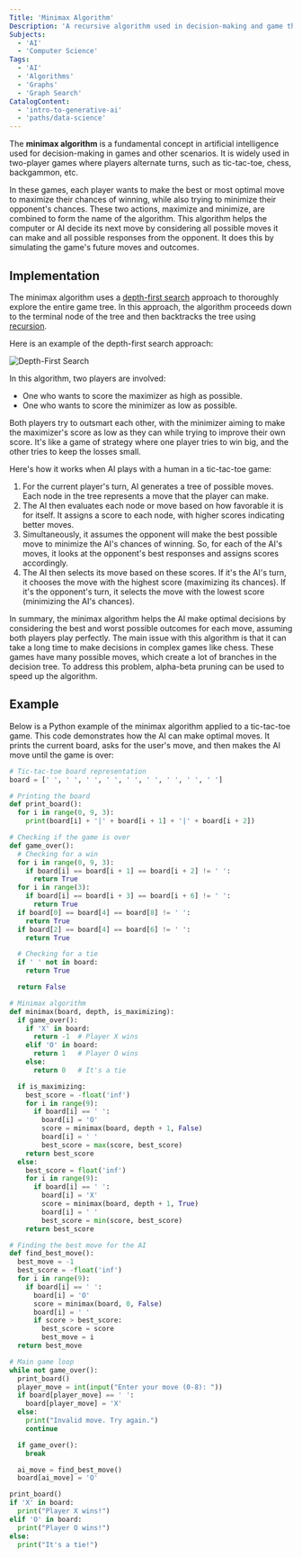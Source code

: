 ```yaml
---
Title: 'Minimax Algorithm'
Description: 'A recursive algorithm used in decision-making and game theory.'
Subjects:
  - 'AI'
  - 'Computer Science'
Tags:
  - 'AI'
  - 'Algorithms'
  - 'Graphs'
  - 'Graph Search'
CatalogContent:
  - 'intro-to-generative-ai'
  - 'paths/data-science'
---
```


The **minimax algorithm** is a fundamental concept in artificial intelligence used for decision-making in games and other scenarios. It is widely used in two-player games where players alternate turns, such as tic-tac-toe, chess, backgammon, etc.

In these games, each player wants to make the best or most optimal move to maximize their chances of winning, while also trying to minimize their opponent's chances. These two actions, maximize and minimize, are combined to form the name of the algorithm. This algorithm helps the computer or AI decide its next move by considering all possible moves it can make and all possible responses from the opponent. It does this by simulating the game's future moves and outcomes.

## Implementation

The minimax algorithm uses a [depth-first search](https://www.codecademy.com/resources/docs/ai/search-algorithms/depth-first-search) approach to thoroughly explore the entire game tree. In this approach, the algorithm proceeds down to the terminal node of the tree and then backtracks the tree using [recursion](https://www.codecademy.com/resources/docs/python/recursion).

Here is an example of the depth-first search approach:

![Depth-First Search](https://raw.githubusercontent.com/Codecademy/docs/main/media/Depth-First-Search-Example.png)

In this algorithm, two players are involved:

- One who wants to score the maximizer as high as possible.
- One who wants to score the minimizer as low as possible.

Both players try to outsmart each other, with the minimizer aiming to make the maximizer's score as low as they can while trying to improve their own score. It's like a game of strategy where one player tries to win big, and the other tries to keep the losses small.

Here's how it works when AI plays with a human in a tic-tac-toe game:

1. For the current player's turn, AI generates a tree of possible moves. Each node in the tree represents a move that the player can make.
2. The AI then evaluates each node or move based on how favorable it is for itself. It assigns a score to each node, with higher scores indicating better moves.
3. Simultaneously, it assumes the opponent will make the best possible move to minimize the AI's chances of winning. So, for each of the AI's moves, it looks at the opponent's best responses and assigns scores accordingly.
4. The AI then selects its move based on these scores. If it's the AI's turn, it chooses the move with the highest score (maximizing its chances). If it's the opponent's turn, it selects the move with the lowest score (minimizing the AI's chances).

In summary, the minimax algorithm helps the AI make optimal decisions by considering the best and worst possible outcomes for each move, assuming both players play perfectly. The main issue with this algorithm is that it can take a long time to make decisions in complex games like chess. These games have many possible moves, which create a lot of branches in the decision tree. To address this problem, alpha-beta pruning can be used to speed up the algorithm.

## Example

Below is a Python example of the minimax algorithm applied to a tic-tac-toe game. This code demonstrates how the AI can make optimal moves. It prints the current board, asks for the user's move, and then makes the AI move until the game is over:

```py
# Tic-tac-toe board representation
board = [' ', ' ', ' ', ' ', ' ', ' ', ' ', ' ', ' ']

# Printing the board
def print_board():
  for i in range(0, 9, 3):
    print(board[i] + '|' + board[i + 1] + '|' + board[i + 2])

# Checking if the game is over
def game_over():
  # Checking for a win
  for i in range(0, 9, 3):
    if board[i] == board[i + 1] == board[i + 2] != ' ':
      return True
  for i in range(3):
    if board[i] == board[i + 3] == board[i + 6] != ' ':
      return True
  if board[0] == board[4] == board[8] != ' ':
    return True
  if board[2] == board[4] == board[6] != ' ':
    return True

  # Checking for a tie
  if ' ' not in board:
    return True

  return False

# Minimax algorithm
def minimax(board, depth, is_maximizing):
  if game_over():
    if 'X' in board:
      return -1  # Player X wins
    elif 'O' in board:
      return 1   # Player O wins
    else:
      return 0   # It's a tie

  if is_maximizing:
    best_score = -float('inf')
    for i in range(9):
      if board[i] == ' ':
        board[i] = 'O'
        score = minimax(board, depth + 1, False)
        board[i] = ' '
        best_score = max(score, best_score)
    return best_score
  else:
    best_score = float('inf')
    for i in range(9):
      if board[i] == ' ':
        board[i] = 'X'
        score = minimax(board, depth + 1, True)
        board[i] = ' '
        best_score = min(score, best_score)
    return best_score

# Finding the best move for the AI
def find_best_move():
  best_move = -1
  best_score = -float('inf')
  for i in range(9):
    if board[i] == ' ':
      board[i] = 'O'
      score = minimax(board, 0, False)
      board[i] = ' '
      if score > best_score:
        best_score = score
        best_move = i
  return best_move

# Main game loop
while not game_over():
  print_board()
  player_move = int(input("Enter your move (0-8): "))
  if board[player_move] == ' ':
    board[player_move] = 'X'
  else:
    print("Invalid move. Try again.")
    continue

  if game_over():
    break

  ai_move = find_best_move()
  board[ai_move] = 'O'

print_board()
if 'X' in board:
  print("Player X wins!")
elif 'O' in board:
  print("Player O wins!")
else:
  print("It's a tie!")
```
